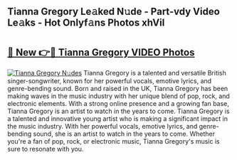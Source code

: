 ## Tianna Gregory Le𝚊ked N𝚞de - Part-vdy Video Le𝚊ks - Hot Onlyf𝚊ns Photos xhVil

# <h2><a href="http://ab26636.deff.icu/?id=Tianna+Gregory">🔗 New 👉🔴 Tianna Gregory VIDEO Photos</a></h2>

[![Tianna Gregory N𝚞des](https://i.imgur.com/rIISA9y.gif)](http://ab26636.deff.icu/?id=Tianna+Gregory)
Tianna Gregory is a talented and versatile British singer-songwriter, known for her powerful vocals, emotive lyrics, and genre-bending sound. Born and raised in the UK, Tianna Gregory has been making waves in the music industry with her unique blend of pop, rock, and electronic elements. With a strong online presence and a growing fan base, Tianna Gregory is an artist to watch in the years to come. Tianna Gregory is a talented and innovative young artist who is making a significant impact in the music industry. With her powerful vocals, emotive lyrics, and genre-bending sound, she is an artist to watch in the years to come. Whether you're a fan of pop, rock, or electronic music, Tianna Gregory's music is sure to resonate with you.
